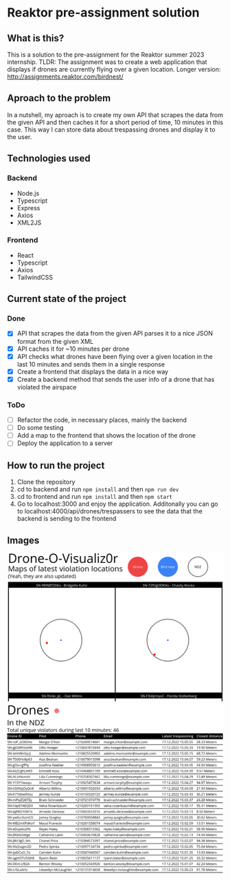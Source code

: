 # Reaktor pre-assignment solution

## What is this?

This is a solution to the pre-assignment for the Reaktor summer 2023 internship. TLDR: The assignment was to create a web application that displays if drones are currently flying over a given location. Longer version: http://assignments.reaktor.com/birdnest/

## Aproach to the problem

In a nutshell, my aproach is to create my own API that scrapes the data from the given API and then caches it for a short period of time, 10 minutes in this case. 
This way I can store data about trespassing drones and display it to the user. 

## Technologies used

### Backend
- Node.js
- Typescript
- Express
- Axios
- XML2JS

### Frontend
- React
- Typescript
- Axios
- TailwindCSS

## Current state of the project

### Done
- [X] API that scrapes the data from the given API parses it to a nice JSON format from the given XML
- [X] API caches it for ~10 minutes per drone
- [X] API checks what drones have been flying over a given location in the last 10 minutes and sends them in a single response
- [X] Create a frontend that displays the data in a nice way
- [X] Create a backend method that sends the user info of a drone that has violated the airspace

### ToDo
- [ ] Refactor the code, in necessary places, mainly the backend
- [ ] Do some testing
- [ ] Add a map to the frontend that shows the location of the drone
- [ ] Deploy the application to a server

## How to run the project

1. Clone the repository
2. cd to backend and run `npm install` and then `npm run dev`
3. cd to frontend and run `npm install` and then `npm start`
4. Go to localhost:3000 and enjoy the application. Additonally you can go to localhost:4000/api/drones/trespassers to see the data that the backend is sending to the frontend

##  Images

![Alt text](/screenshots/visualizor.png?raw=true "Visualizor")
![Alt text](/screenshots/dronelist.png "Visualizor")
